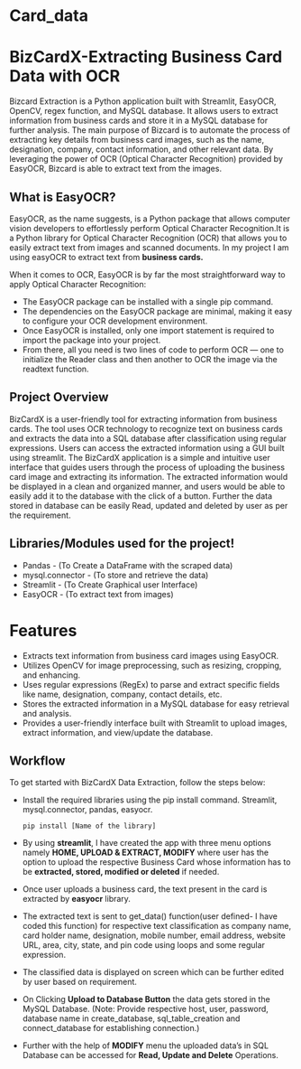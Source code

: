 # Card_data
# BizCardX-Extracting Business Card Data with OCR

Bizcard Extraction is a Python application built with Streamlit, EasyOCR, OpenCV, regex function, and MySQL database. It allows users to extract information from business cards and store it in a MySQL database for further analysis.
The main purpose of Bizcard is to automate the process of extracting key details from business card images, such as the name, designation, company, contact information, and other relevant data. By leveraging the power of OCR (Optical Character Recognition) provided by EasyOCR, Bizcard is able to extract text from the images.


## What is EasyOCR?

   EasyOCR, as the name suggests, is a Python package that allows computer vision developers to effortlessly perform Optical Character Recognition.It is a Python library for Optical Character Recognition (OCR) that allows you to easily extract text from images and scanned documents. In my project I am using easyOCR to extract text from **business cards.**
   
   When it comes to OCR, EasyOCR is by far the most straightforward way to apply Optical Character Recognition:

   - The EasyOCR package can be installed with a single pip command.
   - The dependencies on the EasyOCR package are minimal, making it easy to configure your OCR development environment.
   - Once EasyOCR is installed, only one import statement is required to import the package into your project.
   - From there, all you need is two lines of code to perform OCR — one to initialize the Reader class and then another to OCR the image via the readtext function.

## Project Overview
 
   BizCardX is a user-friendly tool for extracting information from business cards. The tool uses OCR technology to recognize text on business cards and extracts the data into a SQL database after classification using regular expressions. Users can access the extracted information using a GUI built using streamlit.
   The BizCardX application is a simple and intuitive user interface that guides users through the process of uploading the business card image and extracting its information. The extracted information would be displayed in a clean and organized manner, and users would be able to easily add it to the database with the click of a button. Further the data stored in database can be easily Read, updated and deleted by user as per the requirement.
   
   
## Libraries/Modules used for the project!

   - Pandas - (To Create a DataFrame with the scraped data)
   - mysql.connector - (To store and retrieve the data)
   - Streamlit - (To Create Graphical user Interface)
   - EasyOCR - (To extract text from images)

# Features
- Extracts text information from business card images using EasyOCR.
- Utilizes OpenCV for image preprocessing, such as resizing, cropping, and enhancing.
- Uses regular expressions (RegEx) to parse and extract specific fields like name, designation, company, contact details, etc.
- Stores the extracted information in a MySQL database for easy retrieval and analysis.
- Provides a user-friendly interface built with Streamlit to upload images, extract information, and view/update the database.
   
## Workflow

   To get started with BizCardX Data Extraction, follow the steps below:

- Install the required libraries using the pip install command. Streamlit, mysql.connector, pandas, easyocr.
   
      pip install [Name of the library]

- By using **streamlit**, I have created the app with three menu options namely **HOME, UPLOAD & EXTRACT, MODIFY** where user has the option to upload the respective Business Card whose information has to be **extracted, stored, modified or deleted** if needed.



- Once user uploads a business card, the text present in the card is extracted by **easyocr** library.

- The extracted text is sent to get_data() function(user defined- I have coded this function) for respective text classification as company name, card holder name, designation, mobile number, email address, website URL, area, city, state, and pin code using loops and some regular expression.

- The classified data is displayed on screen which can be further edited by user based on requirement.

- On Clicking **Upload to Database Button** the data gets stored in the MySQL Database. (Note: Provide respective host, user, password, database name in create_database, sql_table_creation and connect_database for establishing connection.)

- Further with the help of **MODIFY** menu the uploaded data’s in SQL Database can be accessed for **Read, Update and Delete** Operations.
